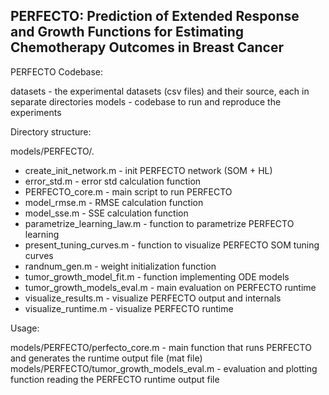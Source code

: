 ## PERFECTO: Prediction of Extended Response and Growth Functions for Estimating Chemotherapy Outcomes in Breast Cancer

PERFECTO Codebase:

datasets - the experimental datasets (csv files) and their source, each in separate directories
models   - codebase to run and reproduce the experiments

Directory structure:

models/PERFECTO/.

- create_init_network.m       - init PERFECTO network (SOM + HL)
- error_std.m                 - error std calculation function
- PERFECTO_core.m              - main script to run PERFECTO
- model_rmse.m                - RMSE calculation function 
- model_sse.m                 - SSE calculation function
- parametrize_learning_law.m  - function to parametrize PERFECTO learning
- present_tuning_curves.m     - function to visualize PERFECTO SOM tuning curves
- randnum_gen.m               - weight initialization function
- tumor_growth_model_fit.m    - function implementing ODE models
- tumor_growth_models_eval.m  - main evaluation on PERFECTO runtime
- visualize_results.m         - visualize PERFECTO output and internals
- visualize_runtime.m         - visualize PERFECTO runtime



Usage: 

models/PERFECTO/perfecto_core.m - main function that runs PERFECTO and generates the runtime output file (mat file)
models/PERFECTO/tumor_growth_models_eval.m - evaluation and plotting function reading the PERFECTO runtime output file
